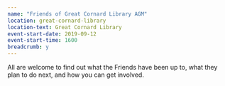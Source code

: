 ```yaml
---
name: "Friends of Great Cornard Library AGM"
location: great-cornard-library
location-text: Great Cornard Library
event-start-date: 2019-09-12
event-start-time: 1600
breadcrumb: y
---
```


All are welcome to find out what the Friends have been up to, what they plan to do next, and how you can get involved.
